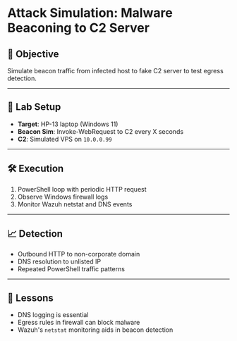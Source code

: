 # Attack Simulation: Malware Beaconing to C2 Server

## 🎯 Objective
Simulate beacon traffic from infected host to fake C2 server to test egress detection.

---

## 🧪 Lab Setup
- **Target**: HP-13 laptop (Windows 11)
- **Beacon Sim**: Invoke-WebRequest to C2 every X seconds
- **C2**: Simulated VPS on `10.0.0.99`

---

## 🛠️ Execution
1. PowerShell loop with periodic HTTP request
2. Observe Windows firewall logs
3. Monitor Wazuh netstat and DNS events

---

## 📈 Detection
- Outbound HTTP to non-corporate domain
- DNS resolution to unlisted IP
- Repeated PowerShell traffic patterns

---

## 📘 Lessons
- DNS logging is essential
- Egress rules in firewall can block malware
- Wazuh's `netstat` monitoring aids in beacon detection
